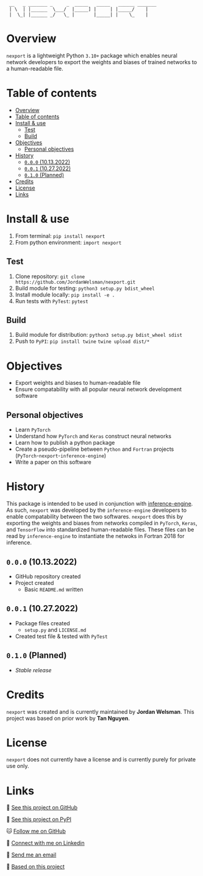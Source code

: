 ```ascii
 __   _ _______ _     _  _____   _____   ______ _______
 | \  | |______  \___/  |_____] |     | |_____/    |   
 |  \_| |______ _/   \_ |       |_____| |    \_    |   
```

# Overview

`nexport` is a lightweight Python `3.10+` package which enables neural network developers to export the weights and biases of trained networks to a human-readable file.

# Table of contents

- [Overview](#overview)
- [Table of contents](#table-of-contents)
- [Install & use](#install--use)
  - [Test](#test)
  - [Build](#build)
- [Objectives](#objectives)
  - [Personal objectives](#personal-objectives)
- [History](#history)
  - [`0.0.0` (10.13.2022)](#000-10132022)
  - [`0.0.1` (10.27.2022)](#001-10272022)
  - [`0.1.0` (Planned)](#010-planned)
- [Credits](#credits)
- [License](#license)
- [Links](#links)

# Install & use

1. From terminal:
`pip install nexport`
2. From python environment:
`import nexport`

## Test

1. Clone repository:
`git clone https://github.com/JordanWelsman/nexport.git`
2. Build module for testing:
`python3 setup.py bdist_wheel`
3. Install module locally:
`pip install -e .`
4. Run tests with `PyTest`:
`pytest`

## Build

1. Build module for distribution:
`python3 setup.py bdist_wheel sdist`
2. Push to `PyPI`:
`pip install twine`
`twine upload dist/*`

# Objectives

- Export weights and biases to human-readable file
- Ensure compatability with all popular neural network development software

## Personal objectives

- Learn `PyTorch`
- Understand how `PyTorch` and `Keras` construct neural networks
- Learn how to publish a python package
- Create a pseudo-pipeline between `Python` and `Fortran` projects (`PyTorch`-`nexport`-`inference-engine`)
- Write a paper on this software

# History

This package is intended to be used in conjunction with [inference-engine](https://github.com/BerkeleyLab/inference-engine). As such, `nexport` was developed by the `inference-engine` developers to enable compatability between the two softwares. `nexport` does this by exporting the weights and biases from networks compiled in `PyTorch`, `Keras`, and `TensorFlow` into standardized human-readable files. These files can be read by `inference-engine` to instantiate the netwoks in Fortran 2018 for inference.

## `0.0.0` (10.13.2022)

- GitHub repository created
- Project created
  - Basic `README.md` written

## `0.0.1` (10.27.2022)

- Package files created
  - `setup.py` and `LICENSE.md`
- Created test file & tested with `PyTest`

## `0.1.0` (Planned)

- _Stable release_

# Credits

`nexport` was created and is currently maintained by **Jordan Welsman**.
This project was based on prior work by **Tan Nguyen**.

# License

`nexport` does not currently have a license and is currently purely for private use only.

# Links

:file_folder: [See this project on GitHub](https://github.com/JordanWelsman/nexport/)

:gift: [See this project on PyPI](https://pypi.org/project/nexport/)

:cat: [Follow me on GitHub](https://github.com/JordanWelsman/)

:briefcase: [Connect with me on Linkedin](https://linkedin.com/in/JordanWelsman/)

:email: [Send me an email](mailto:jordan.welsman@outlook.com)

:thought_balloon: [Based on this project](https://github.com/tannguyen153/icar_pt)
